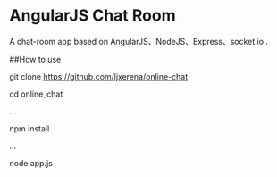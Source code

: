 AngularJS Chat Room
=====================
A chat-room app based on AngularJS、NodeJS、Express、socket.io .


##How to use

  git clone https://github.com/ljxerena/online-chat
  
  cd online_chat
  
  ...
  
  npm install
  
  ...
  
  node app.js
